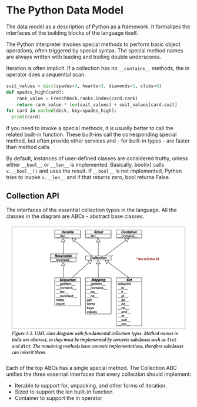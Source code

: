 # The Python Data Model

The data model as a description of Python as a framework. It formalizes the
interfaces of the building blocks of the language itself.

The Python interpreter invokes special methods to perform basic object
operations, often triggered by special syntax. The special method names are
always written with leading and trailing double underscores.

Iteration is often implicit. If a collection has no `__contains__` methods, the
in operator does a sequential scan.

```py
suit_values = dict(spades=3, hearts=2, diamonds=1, clubs=0)
def spades_high(card):
    rank_value = FrenchDeck.ranks.index(card.rank)
    return rank_value * len(suit_values) + suit_values[card.suit]
for card in sorted(deck, key=spades_high):
  print(card)
```

If you need to invoke a special methods, it is usually better to call the
related built-in function. These built-ins call the corresponding special
method, but often provide other services and - for built-in types - are faster
than method calls.

By default, instances of user-defined classes are considered truthy, unless
either `__bool__` or `__len__` is implemented. Basically, bool(x) calls
`x.__bool__()` and uses the result. If `__bool__` is not implemented, Python
tries to invoke `x.__len__` and if that returns zero, bool returns False.

## Collection API

The interfaces of the essential collection types in the language. All the
classes in the diagram are ABCs - abstract base classes.

![Fundamental Collection Type](./images/uml_collections.png)

Each of the top ABCs has a single special method. The Collection ABC unifies the
three essentail interfaces that every collection should implement:

* Iterable to support for, unpacking, and other forms of iteration.
* Sized to support the len built-in function
* Container to support the in operator
